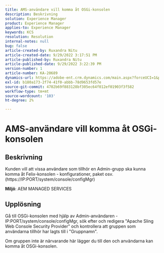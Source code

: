 ```yaml
---
title: AMS-användare vill komma åt OSGi-konsolen
description: Beskrivning
solution: Experience Manager
product: Experience Manager
applies-to: Experience Manager
keywords: KCS
resolution: Resolution
internal-notes: null
bug: false
article-created-by: Ruxandra Nitu
article-created-date: 9/29/2022 3:17:51 PM
article-published-by: Ruxandra Nitu
article-published-date: 9/29/2022 3:22:39 PM
version-number: 1
article-number: KA-20689
dynamics-url: https://adobe-ent.crm.dynamics.com/main.aspx?forceUCI=1&pagetype=entityrecord&etn=knowledgearticle&id=0aa2b2da-0940-ed11-9db1-0022480867fb
exl-id: b180a173-2f74-41f0-abbb-78d9653fd57e
source-git-commit: 4702b69f883128bf305ec64f012ef01903f3f582
workflow-type: tm+mt
source-wordcount: '103'
ht-degree: 2%

---
```


# AMS-användare vill komma åt OSGi-konsolen

## Beskrivning


Kunden vill att vissa användare som tillhör en Admin-grupp ska kunna komma åt Felix-konsolen - konfigurationer, paket osv. (https://IP:PORT/system/console/configMgr)



<b>Miljö</b>: AEM MANAGED SERVICES


## Upplösning


Gå till OSGi-konsolen med hjälp av Admin-användaren - IP:PORT/system/console/configMgr, sök efter och redigera &quot;Apache Sling Web Console Security Provider&quot; och kontrollera att gruppen som användarna tillhör har lagts till i &quot;Gruppnamn&quot;.

Om gruppen inte är närvarande här lägger du till den och användarna kan komma åt OSGi-konsolen.
